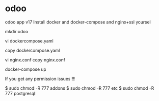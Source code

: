 # odoo
odoo app v17
Install docker and docker-compose and nginx+ssl yoursel

mkdir odoo

vi dockercompose.yaml

copy dockercompose.yaml

vi  nginx.conf
copy  nginx.conf

docker-compose up

If you get any permission issues !!!


$ sudo chmod -R 777 addons
$ sudo chmod -R 777 etc
$ sudo chmod -R 777 postgresql
